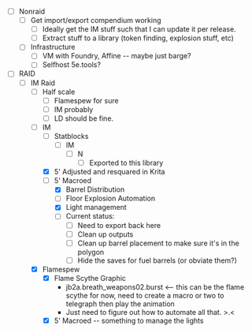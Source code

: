 - [ ] Nonraid
	- [ ] Get import/export compendium working
		- [ ] Ideally get the IM stuff such that I can update it per release.
		- [ ] Extract stuff to a library (token finding, explosion stuff, etc)
	- [ ] Infrastructure
		- [ ] VM with Foundry, Affine -- maybe just barge?
		- [ ] Selfhost 5e.tools?
- [ ] RAID
	- [ ] IM Raid
		- [ ] Half scale
			- [ ] Flamespew for sure
			- [ ] IM probably
			- [ ] LD should be fine.
		- [ ] IM
			- [ ] Statblocks
				- [ ] IM
					- [ ] N
						- [ ] Exported to this library
			- [x] 5' Adjusted and resquared in Krita
			- [ ] 5' Macroed
				- [x] Barrel Distribution
				- [ ] Floor Explosion Automation
				- [x] Light management
				- [ ] Current status:
					- [ ] Need to export back here
					- [ ] Clean up outputs
					- [ ] Clean up barrel placement to make sure it's in the polygon
					- [ ] Hide the saves for fuel barrels (or obviate them?)
		- [x] Flamespew
			- [x] Flame Scythe Graphic
				- jb2a.breath_weapons02.burst <-- this can be the flame scythe for now, need to create a macro or two to telegraph then play the animation
				- Just need to figure out how to automate all that. >.<
			- [x] 5' Macroed -- something to manage the lights
